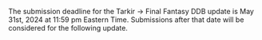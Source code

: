 The submission deadline for the Tarkir -> Final Fantasy DDB update is May 31st, 2024 at 11:59 pm Eastern Time. Submissions after that date will be considered for the following update.
